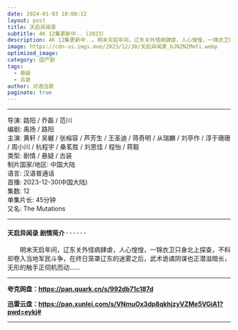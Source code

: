 ```yaml
---
date: 2024-01-03 18:08:12
layout: post
title: 天启异闻录
subtitle: 4K 12集更新中.. (2023）
description: 4K 12集更新中..。明末天启年间，辽东关外怪病肆虐，人心惶惶，一锦衣卫只身北上探查，不料却卷入当地军民斗争，在终日笼罩辽东的迷雾之后，武术诡谲阴谋也正潜滋暗长，无形的触手正伺机而动...
image: https://cdn-us.imgs.moe/2023/12/30/天启异闻录_bJNZN2Mmfi.webp
optimized_image: 
category: 国产剧
tags:
  - 悬疑
  - 古装
author: 对酒当歌
paginate: true
---
```


---

导演: 路阳 / 乔磊 / 范川  
编剧: 禹扬 / 路阳  
主演: 黄轩 / 吴樾 / 张榕容 / 芦芳生 / 王圣迪 / 蒋奇明 / 从瑞麟 / 刘亭作 / 淳于珊珊 / 周小川 / 杭程宇 / 桑茗胜 / 刘恩佳 / 程怡 / 蒋毅  
类型: 剧情 / 悬疑 / 古装  
制片国家/地区: 中国大陆  
语言: 汉语普通话  
首播: 2023-12-30(中国大陆)  
集数: 12  
单集片长: 45分钟  
又名: The Mutations  

---

#### 天启异闻录 剧情简介 · · · · · ·

　　明末天启年间，辽东关外怪病肆虐，人心惶惶，一锦衣卫只身北上探查，不料却卷入当地军民斗争，在终日笼罩辽东的迷雾之后，武术诡谲阴谋也正潜滋暗长，无形的触手正伺机而动……

---

**夸克网盘：<https://pan.quark.cn/s/992db71c187d>**

**迅雷云盘：<https://pan.xunlei.com/s/VNmuOx3dp8qkhjzyVZMe5VGiA1?pwd=eykj#>**

---
